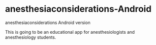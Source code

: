 # anesthesiaconsiderations-Android
anesthesiaconsiderations Android version

This is going to be an educational app for anesthesiologists and anesthesiology students. 
